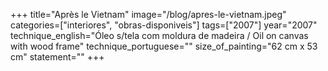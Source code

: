 +++
title="Après le Vietnam"
image="/blog/apres-le-vietnam.jpeg"
categories=["interiores", "obras-disponiveis"]
tags=["2007"]
year="2007"
technique_english="Óleo s/tela com moldura de madeira / Oil on canvas with wood frame"
technique_portuguese=""
size_of_painting="62 cm x 53 cm"
statement=""
+++
